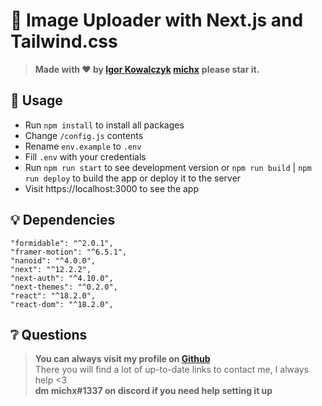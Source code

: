 # 🚀 Image Uploader with Next.js and Tailwind.css

> **Made with ❤️ by [Igor Kowalczyk](https://github.com/igorkowalczyk) [michx](https://github.com/michx1337)**
> **please star it.**

## 🔩 Usage

- Run `npm install` to install all packages
- Change `/config.js` contents
- Rename `env.example` to `.env`
- Fill `.env` with your credentials
- Run `npm run start` to see development version or `npm run build` | `npm run deploy` to build the app or deploy it to the server
- Visit https://localhost:3000 to see the app

## 💡 Dependencies

```
"formidable": "^2.0.1",
"framer-motion": "^6.5.1",
"nanoid": "^4.0.0",
"next": "^12.2.2",
"next-auth": "^4.10.0",
"next-themes": "^0.2.0",
"react": "^18.2.0",
"react-dom": "^18.2.0",
```

## ❔ Questions

> **You can always visit my profile on [Github](https://github.com/michx1337)**<br> There you will find a lot of up-to-date links to contact me, I always help <3 <br>
**dm michx#1337 on discord if you need help setting it up**
